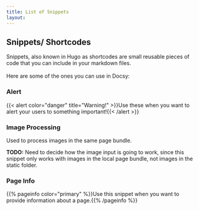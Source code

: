 ```yaml
---
title: List of Snippets
layout:
---
```

## Snippets/ Shortcodes

Snippets, also known in Hugo as shortcodes are small reusable pieces of code that you can include in your markdown files.<br><br>Here are some of the ones you can use in Docsy:

### Alert

{{< alert color="danger" title="Warning!" >}}Use these when you want to alert your users to something important!{{< /alert >}}

### Image Processing

Used to process images in the same page bundle.

**TODO:** Need to decide how the image input is going to work, since this snippet only works with images in the local page bundle, not images in the static folder.

### Page Info
{{% pageinfo color="primary" %}}Use this snippet when you want to provide information about a page.{{% /pageinfo %}}

&nbsp;